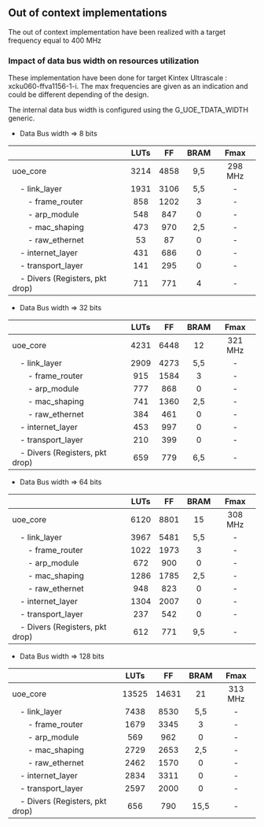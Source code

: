 ## Out of context implementations

The out of context implementation have been realized with a target frequency equal to 400 MHz

### Impact of data bus width on resources utilization

These implementation have been done for target Kintex Ultrascale : xcku060-ffva1156-1-i. The max frequencies are given as an indication and could be different depending of the design.

The internal data bus width is configured using the G_UOE_TDATA_WIDTH generic.
    
* Data Bus width => 8 bits

|                                      | LUTs | FF   | BRAM | Fmax |
|:-------------------------------------| :--: | :--: | :--: | :--: |
| uoe_core	                           | 3214 | 4858 | 9,5  | 298 MHz |
| &emsp;- link_layer                   | 1931 | 3106 | 5,5  | - |
| &emsp;&emsp;- frame_router           | 858  | 1202 | 3    | - |
| &emsp;&emsp;- arp_module             | 548  | 847  | 0    | - |
| &emsp;&emsp;- mac_shaping            | 473  | 970  | 2,5  | - |
| &emsp;&emsp;- raw_ethernet           | 53   | 87   | 0    | - |
| &emsp;- internet_layer               | 431  | 686  | 0    | - |
| &emsp;- transport_layer              | 141  | 295  | 0    | - |
| &emsp;- Divers (Registers, pkt drop) | 711  | 771  | 4    | - |

* Data Bus width => 32 bits

|                                      |  LUTs | FF   | BRAM | Fmax |
|:-------------------------------------|  :--: | :--: | :--: | :--: |
| uoe_core	                           |  4231 | 6448 | 12   | 321 MHz |
| &emsp;- link_layer                   |  2909 | 4273 | 5,5  | - |
| &emsp;&emsp;- frame_router           |  915  | 1584 | 3    | - |
| &emsp;&emsp;- arp_module             |  777  | 868  | 0    | - |
| &emsp;&emsp;- mac_shaping            |  741  | 1360 | 2,5  | - |
| &emsp;&emsp;- raw_ethernet           |  384  | 461  | 0    | - |
| &emsp;- internet_layer               |  453  | 997  | 0    | - |
| &emsp;- transport_layer              |  210  | 399  | 0    | - |
| &emsp;- Divers (Registers, pkt drop) |  659  | 779  | 6,5  | - |

* Data Bus width => 64 bits

|                                      | LUTs | FF   | BRAM | Fmax |
|:-------------------------------------| :--: | :--: | :--: | :--: |
| uoe_core	                           | 6120 | 8801 | 15   | 308 MHz |
| &emsp;- link_layer                   | 3967 | 5481 | 5,5  | - |
| &emsp;&emsp;- frame_router           | 1022 | 1973 | 3    | - |
| &emsp;&emsp;- arp_module             | 672  | 900  | 0    | - |
| &emsp;&emsp;- mac_shaping            | 1286 | 1785 | 2,5  | - |
| &emsp;&emsp;- raw_ethernet           | 948  | 823  | 0    | - |
| &emsp;- internet_layer               | 1304 | 2007 | 0    | - |
| &emsp;- transport_layer              | 237  | 542  | 0    | - |
| &emsp;- Divers (Registers, pkt drop) | 612  | 771  | 9,5  | - |

* Data Bus width => 128 bits

|                                      | LUTs  | FF    | BRAM | Fmax |
|:-------------------------------------| :--:  | :--:  | :--: | :--: |
| uoe_core	                           | 13525 | 14631 | 21   | 313 MHz |
| &emsp;- link_layer                   | 7438  | 8530  | 5,5  | - |
| &emsp;&emsp;- frame_router           | 1679  | 3345  | 3    | - |
| &emsp;&emsp;- arp_module             | 569   | 962   | 0    | - |
| &emsp;&emsp;- mac_shaping            | 2729  | 2653  | 2,5  | - |
| &emsp;&emsp;- raw_ethernet           | 2462  | 1570  | 0    | - |
| &emsp;- internet_layer               | 2834  | 3311  | 0    | - |
| &emsp;- transport_layer              | 2597  | 2000  | 0    | - |
| &emsp;- Divers (Registers, pkt drop) | 656   | 790   | 15,5 | - |